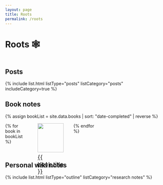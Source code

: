 ```yaml
---
layout: page
title: Roots
permalink: /roots
---
```


# <span class="plant-emoji-left">🕸&nbsp;</span>Roots<span class="plant-emoji-right">&nbsp;🕸</span>

## Posts

{% include list.html listType="posts" listCategory="posts" includeCategory=true %}

## Book notes

{% assign bookList = site.data.books | sort: "date-completed" | reverse %}

<div id="books">
  <ul>
  {% for book in bookList %}
    <li>
      <a class="internal-link" href="{{ book.deeplink }}">
        <img class="book-img" src="{{ book.img }}">
        <div class="sans">{{ book.title }}</div>
      </a>
    </li>
  {% endfor %}
  </ul>
</div>

## Personal wiki notes

<div id="wiki">
{% include list.html listType="outline" listCategory="research notes" %}
</div>

<style>
    #books ul {
      display: grid;
      grid-template-columns: 1fr 1fr 1fr 1fr 1fr;
      padding-left: 0;
      grid-gap: 2rem;
    }

    @media screen and (max-width: 760px) {
      #books ul {
        grid-template-columns: 1fr 1fr;
        grid-gap: 1rem;
      }
    }

    #books li {
      list-style: none;
      font-size: 1.2rem;
      transition: all .2s ease-in-out; 
    }

    #books li:hover {
        transform: scale(1.05);
      }

    #books li a {
        border-bottom: none;
        background-color: transparent;
    }

     #books img {
      max-width: 400px;
      width: 100%;
    }

    #books div {
      line-height: 1.2;
    }

    h1 {
      margin-left: -48px;
    }

    .plant-emoji-left {
      padding-right: 5px;
      margin-left: -5px;
    }

    .plant-emoji-right {
      display: none;
    }

    @media only screen and (min-width: 401px) and (max-width: 1200px) {
      h1 {
        margin-left: 0;
      }

      .plant-emoji-left {
        display: none;
      }

      .plant-emoji-right {
        display: inline;
      }
    }

    @media screen and (max-width: 600px) {
      h1 {
          margin-left: auto;
          text-align: center;
      }

      h2 {
          text-align: center;
      }
    }

    h2:first-of-type {
      margin-top: 3rem;
    }

   #wiki ul {
      -webkit-column-count: 3;
      -moz-column-count: 3;
      column-count: 3;
    }

    @media (max-width: 800px) {
      #wiki ul {
        -moz-column-count:    1;
        -webkit-column-count: 1;
        column-count:         1;
      }
    }

    @media only screen and (min-width: 800px) and (max-width: 1200px) {
      #wiki ul {
        -moz-column-count: 2;
        -webkit-column-count: 2;
        column-count: 2;
        }
    }



</style>